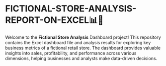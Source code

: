 # FICTIONAL-STORE-ANALYSIS-REPORT-ON-EXCEL📊🛒
Welcome to the  **Fictional Store Analysis**  Dashboard project! This repository contains the Excel dashboard file and analysis results for exploring key business metrics of a fictional retail store. The dashboard provides valuable insights into sales, profitability, and performance across various dimensions, helping businesses and analysts make data-driven decisions.
